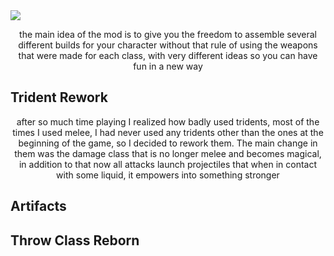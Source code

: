 <img src="https://i.imgur.com/IAGQ2Vg.png"/>

<p style="text-align: center;" >the main idea of the mod is to give you the freedom to assemble several different builds for your character without that rule of using the weapons that were made for each class, with very different ideas so you can have fun in a new way
</p>


## Trident Rework
<p style="text-align: center;" >after so much time playing I realized how badly used tridents, most of the times I used melee, I had never used any tridents other than the ones at the beginning of the game, so I decided to rework them. The main change in them was the damage class that is no longer melee and becomes magical, in addition to that now all attacks launch projectiles that when in contact with some liquid, it empowers into something stronger
</p>


<p style="text-align: center;" ></p>

## Artifacts

## Throw Class Reborn
